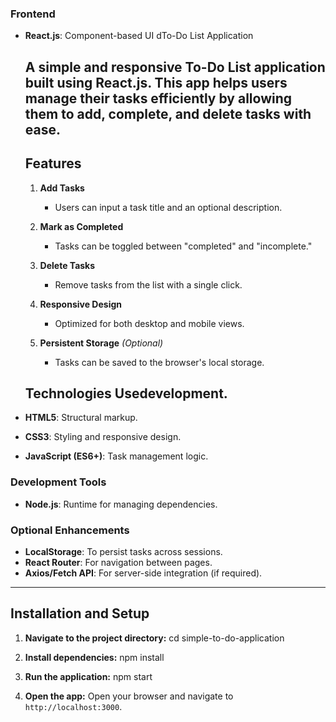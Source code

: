 ### Frontend

- **React.js**: Component-based UI dTo-Do List Application

  A simple and responsive To-Do List application built using **React.js**. This app helps users manage their tasks efficiently by allowing them to add, complete, and delete tasks with ease.
  ---
  ## Features
  1. **Add Tasks**
     - Users can input a task title and an optional description.

  2. **Mark as Completed**
     - Tasks can be toggled between "completed" and "incomplete."

  3. **Delete Tasks**
     - Remove tasks from the list with a single click.

  4. **Responsive Design**
     - Optimized for both desktop and mobile views.

  5. **Persistent Storage** *(Optional)*
     - Tasks can be saved to the browser's local storage.
  
  ## Technologies Usedevelopment.
- **HTML5**: Structural markup.
- **CSS3**: Styling and responsive design.
- **JavaScript (ES6+)**: Task management logic.

### Development Tools
- **Node.js**: Runtime for managing dependencies.

### Optional Enhancements
- **LocalStorage**: To persist tasks across sessions.
- **React Router**: For navigation between pages.
- **Axios/Fetch API**: For server-side integration (if required).

---
## Installation and Setup
1. **Navigate to the project directory:**
   cd simple-to-do-application
 
2. **Install dependencies:**
   npm install

3. **Run the application:**
   npm start

4. **Open the app:**
   Open your browser and navigate to `http://localhost:3000`.



